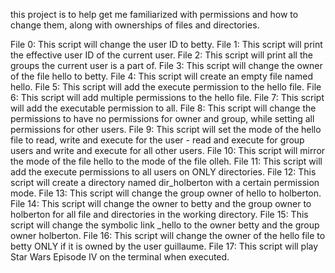 this project is to help get me familiarized with permissions and how to change them, along with ownerships of files and directories.

File 0: This script will change the user ID to betty.
File 1: This script will print the effective user ID of the current user.
File 2: This script will print all the groups the current user is a part of.
File 3: This script will change the owner of the file hello to betty.
File 4: This script will create an empty file named hello.
File 5: This script will add the execute permission to the hello file.
File 6: This script will add multiple permissions to the hello file.
File 7: This script will add the executable permission to all.
File 8: This script will change the permissions to have no permissions for owner and group, while setting all permissions for other users.
File 9: This script will set the mode of the hello file to read, write and execute for the user - read and execute for group users and write and execute for all other users.
File 10: This script will mirror the mode of the file hello to the mode of the file olleh.
File 11: This script will add the execute permissions to all users on ONLY directories.
File 12: This script will create a directory named dir_holberton with a certain permission mode.
File 13: This script will change the group owner of hello to holberton.
File 14: This script will change the owner to betty and the group owner to holberton for all file and directories in the working directory.
File 15: This script will change the symbolic link \_hello to the owner betty and the group owner holberton.
File 16: This script will change the owner of the hello file to betty ONLY if it is owned by the user guillaume.
File 17: This script will play Star Wars Episode IV on the terminal when executed.
